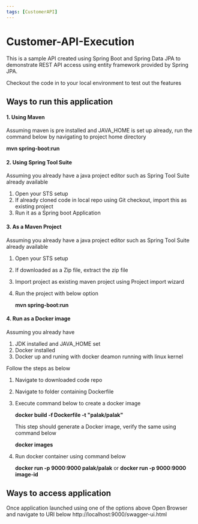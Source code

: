 ```yaml
---
tags: [CustomerAPI]
---
```


# Customer-API-Execution

This is a sample API created using Spring Boot and Spring Data JPA to demonstrate REST API access using entity framework provided by Spring JPA.

Checkout the code in to your local environment to test out the features

## Ways to run this application

#### 1. Using Maven
Assuming maven is pre installed and JAVA_HOME is set up already, run the command below by navigating to project home directory

**mvn spring-boot:run**

#### 2. Using Spring Tool Suite

Assuming you already have a java project editor such as Spring Tool Suite already available

1. Open your STS setup
2. If already cloned code in local repo using Git checkout, import this as existing project
3. Run it as a Spring boot Application

#### 3. As a Maven Project

Assuming you already have a java project editor such as Spring Tool Suite already available

1. Open your STS setup
2. If downloaded as a Zip file, extract the zip file
3. Import project as existing maven project using Project import wizard
4. Run the project with below option

    **mvn spring-boot:run**

#### 4. Run as a Docker image

Assuming you already have 

1. JDK installed and JAVA_HOME set
2. Docker installed
3. Docker up and runing with docker deamon running with linux kernel

Follow the steps as below

1. Navigate to downloaded code repo
2. Navigate to folder containing Dockerfile
3. Execute command below to create a docker image

    **docker build -f Dockerfile -t "palak/palak"**
    
    This step should generate a Docker image, verify the same using command below

    **docker images**

4. Run docker container using command below

    **docker run -p 9000:9000 palak/palak**
    or 
    **docker run -p 9000:9000 image-id**

## Ways to access application

Once application launched using one of the options above Open Browser and navigate to URI below
http://localhost:9000/swagger-ui.html

